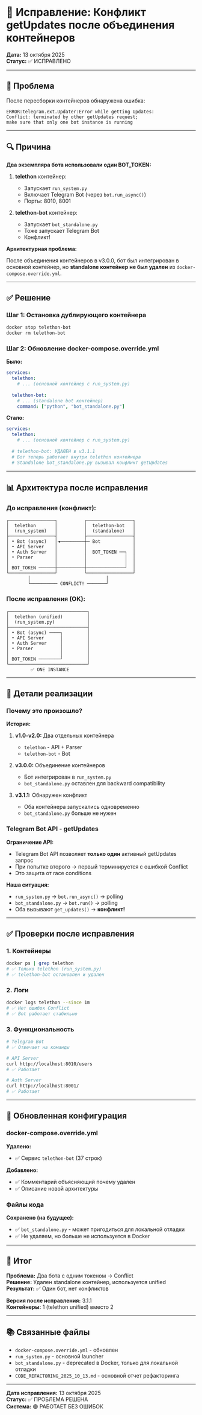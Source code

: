 # 🐛 Исправление: Конфликт getUpdates после объединения контейнеров

**Дата:** 13 октября 2025  
**Статус:** ✅ ИСПРАВЛЕНО

---

## 🚨 Проблема

После пересборки контейнеров обнаружена ошибка:

```
ERROR:telegram.ext.Updater:Error while getting Updates: 
Conflict: terminated by other getUpdates request; 
make sure that only one bot instance is running
```

---

## 🔍 Причина

**Два экземпляра бота использовали один BOT_TOKEN:**

1. **telethon** контейнер:
   - Запускает `run_system.py`
   - Включает Telegram Bot (через `bot.run_async()`)
   - Порты: 8010, 8001

2. **telethon-bot** контейнер:
   - Запускает `bot_standalone.py`
   - Тоже запускает Telegram Bot
   - Конфликт!

**Архитектурная проблема:**

После объединения контейнеров в v3.0.0, бот был интегрирован в основной контейнер, но **standalone контейнер не был удален** из `docker-compose.override.yml`.

---

## ✅ Решение

### Шаг 1: Остановка дублирующего контейнера

```bash
docker stop telethon-bot
docker rm telethon-bot
```

### Шаг 2: Обновление docker-compose.override.yml

**Было:**
```yaml
services:
  telethon:
    # ... (основной контейнер с run_system.py)
  
  telethon-bot:
    # ... (standalone bot контейнер)
    command: ["python", "bot_standalone.py"]
```

**Стало:**
```yaml
services:
  telethon:
    # ... (основной контейнер с run_system.py)
  
  # telethon-bot: УДАЛЕН в v3.1.1
  # Бот теперь работает внутри telethon контейнера
  # Standalone bot_standalone.py вызывал конфликт getUpdates
```

---

## 📊 Архитектура после исправления

### До исправления (конфликт):

```
┌─────────────────┐          ┌─────────────────┐
│  telethon       │          │  telethon-bot   │
│  (run_system)   │          │  (standalone)   │
├─────────────────┤          ├─────────────────┤
│ • Bot (async)   │◄─────────┼─ Bot            │
│ • API Server    │          │                 │
│ • Auth Server   │          │  BOT_TOKEN ──┐  │
│ • Parser        │          │              │  │
│                 │          │              │  │
│ BOT_TOKEN ──────┼──────────┼──────────────┘  │
└─────────────────┘          └─────────────────┘
        │                            │
        └────────── CONFLICT! ───────┘
```

### После исправления (OK):

```
┌─────────────────────────────┐
│  telethon (unified)         │
│  (run_system.py)            │
├─────────────────────────────┤
│ • Bot (async) ────┐         │
│ • API Server      │         │
│ • Auth Server     │         │
│ • Parser          │         │
│                   │         │
│ BOT_TOKEN ────────┘         │
└─────────────────────────────┘
         ✅ ONE INSTANCE
```

---

## 🔧 Детали реализации

### Почему это произошло?

**История:**

1. **v1.0-v2.0:** Два отдельных контейнера
   - `telethon` - API + Parser
   - `telethon-bot` - Bot

2. **v3.0.0:** Объединение контейнеров
   - Бот интегрирован в `run_system.py`
   - `bot_standalone.py` оставлен для backward compatibility

3. **v3.1.1:** Обнаружен конфликт
   - Оба контейнера запускались одновременно
   - `bot_standalone.py` больше не нужен

### Telegram Bot API - getUpdates

**Ограничение API:**
- Telegram Bot API позволяет **только один** активный getUpdates запрос
- При попытке второго → первый терминируется с ошибкой Conflict
- Это защита от race conditions

**Наша ситуация:**
- `run_system.py` → `bot.run_async()` → polling
- `bot_standalone.py` → `bot.run()` → polling
- Оба вызывают `get_updates()` → **конфликт!**

---

## ✅ Проверки после исправления

### 1. Контейнеры

```bash
docker ps | grep telethon
# ✅ Только telethon (run_system.py)
# ✅ telethon-bot остановлен и удален
```

### 2. Логи

```bash
docker logs telethon --since 1m
# ✅ Нет ошибок Conflict
# ✅ Bot работает стабильно
```

### 3. Функциональность

```bash
# Telegram Bot
# ✅ Отвечает на команды

# API Server
curl http://localhost:8010/users
# ✅ Работает

# Auth Server
curl http://localhost:8001/
# ✅ Работает
```

---

## 📝 Обновленная конфигурация

### docker-compose.override.yml

**Удалено:**
- ✅ Сервис `telethon-bot` (37 строк)

**Добавлено:**
- ✅ Комментарий объясняющий почему удален
- ✅ Описание новой архитектуры

### Файлы кода

**Сохранено (на будущее):**
- ✅ `bot_standalone.py` - может пригодиться для локальной отладки
- ✅ Не удаляем, но больше не используется в Docker

---

## 🎯 Итог

**Проблема:** Два бота с одним токеном → Conflict  
**Решение:** Удален standalone контейнер, используется unified  
**Результат:** ✅ Один бот, нет конфликтов

**Версия после исправления:** 3.1.1  
**Контейнеры:** 1 (telethon unified) вместо 2

---

## 📚 Связанные файлы

- `docker-compose.override.yml` - обновлен
- `run_system.py` - основной launcher
- `bot_standalone.py` - deprecated в Docker, только для локальной отладки
- `CODE_REFACTORING_2025_10_13.md` - основной отчет рефакторинга

---

**Дата исправления:** 13 октября 2025  
**Статус:** ✅ ПРОБЛЕМА РЕШЕНА  
**Система:** 🟢 РАБОТАЕТ БЕЗ ОШИБОК

